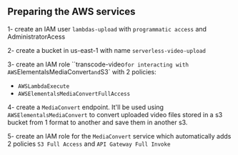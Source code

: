 ## Preparing the AWS services

1- create an IAM user `lambdas-upload` with `programmatic access` and AdministratorAcess 


2- create a bucket in us-east-1 with name `serverless-video-upload`

3- create an IAM role ``transcode-video` for interacting with AWS `ElementalsMediaConvert` and `S3` with 2 policies:
  - `AWSLambdaExecute`
  - `AWSElementalsMediaConvertFullAccess`

4- create a `MediaConvert` endpoint. It'll be used using `AWSElementalsMediaConvert` to convert uploaded video files stored in a s3 bucket from 1 format to another and save them in another s3. 

5- create an IAM role for the `MediaConvert` service which automatically adds 2 policies `S3 Full Access` and `API Gateway Full Invoke`
